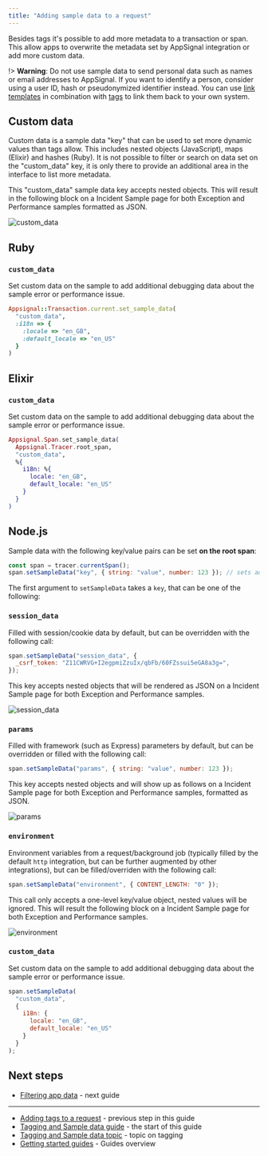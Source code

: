 ```yaml
---
title: "Adding sample data to a request"
---
```


Besides tags it's possible to add more metadata to a transaction or span. This allow apps to overwrite the metadata set by AppSignal integration or add more custom data.

!> **Warning**: Do not use sample data to send personal data such as names or email addresses to AppSignal. If you want to identify a person, consider using a user ID, hash or pseudonymized identifier instead. You can use [link templates](/application/link-templates.html) in combination with [tags](/guides/custom-data/tagging-request.html) to link them back to your own system.

## Custom data

Custom data is a sample data "key" that can be used to set more dynamic values than tags allow. This includes nested objects (JavaScript), maps (Elixir) and hashes (Ruby). It is not possible to filter or search on data set on the "custom_data" key, it is only there to provide an additional area in the interface to list more metadata.

This "custom_data" sample data key accepts nested objects. This will result in the following block on a Incident Sample page for both Exception and Performance samples formatted as JSON.

![custom_data](/assets/images/screenshots/sample_data/custom_data.png)

## Ruby

### `custom_data`

Set custom data on the sample to add additional debugging data about the sample error or performance issue.

```ruby
Appsignal::Transaction.current.set_sample_data(
  "custom_data",
  :i18n => {
    :locale => "en_GB",
    :default_locale => "en_US"
  }
)
```

## Elixir

### `custom_data`

Set custom data on the sample to add additional debugging data about the sample error or performance issue.

```elixir
Appsignal.Span.set_sample_data(
  Appsignal.Tracer.root_span,
  "custom_data",
  %{
    i18n: %{
      locale: "en_GB",
      default_locale: "en_US"
    }
  }
)
```

## Node.js

Sample data with the following key/value pairs can be set **on the root span**:

```js
const span = tracer.currentSpan();
span.setSampleData("key", { string: "value", number: 123 }); // sets additional sample data
```

The first argument to `setSampleData` takes a `key`, that can be one of the following:

### `session_data`

Filled with session/cookie data by default, but can be overridden with the following call:

```js
span.setSampleData("session_data", {
  _csrf_token: "Z11CWRVG+I2egpmiZzuIx/qbFb/60FZssui5eGA8a3g=",
});
```

This key accepts nested objects that will be rendered as JSON on a Incident Sample page for both Exception and Performance samples.

![session_data](/assets/images/screenshots/sample_data/session_data.png)

### `params`

Filled with framework (such as Express) parameters by default, but can be overridden or filled with the following call:

```js
span.setSampleData("params", { string: "value", number: 123 });
```

This key accepts nested objects and will show up as follows on a Incident Sample page for both Exception and Performance samples, formatted as JSON.

![params](/assets/images/screenshots/sample_data/params.png)

### `environment`

Environment variables from a request/background job (typically filled by the default `http` integration, but can be further augmented by other integrations), but can be filled/overriden with the following call:

```js
span.setSampleData("environment", { CONTENT_LENGTH: "0" });
```

This call only accepts a one-level key/value object, nested values will be ignored.
This will result the following block on a Incident Sample page for both Exception and Performance samples.

![environment](/assets/images/screenshots/sample_data/environment.png)

### `custom_data`

Set custom data on the sample to add additional debugging data about the sample error or performance issue.

```js
span.setSampleData(
  "custom_data",
  {
    i18n: {
      locale: "en_GB",
      default_locale: "en_US"
    }
  }
);
```

## Next steps

- [Filtering app data](/guides/filter-data/) - next guide

---

- [Adding tags to a request](/guides/custom-data/tagging-request.html) - previous step in this guide
- [Tagging and Sample data guide](/guides/custom-data/) - the start of this guide
- [Tagging and Sample data topic](/application/tagging.html) - topic on tagging
- [Getting started guides](/guides/) - Guides overview
